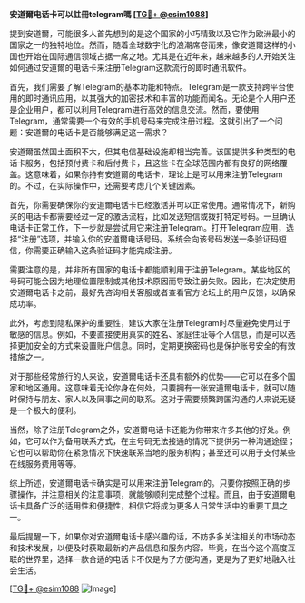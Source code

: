 **安道爾电话卡可以註冊telegram嗎 [[TG💪+ @esim1088](https://t.me/s/esim1088)]**

提到安道爾，可能很多人首先想到的是这个国家的小巧精致以及它作为欧洲最小的国家之一的独特地位。然而，随着全球数字化的浪潮席卷而来，像安道爾这样的小国也开始在国际通信领域占据一席之地。尤其是在近年来，越来越多的人开始关注如何通过安道爾的电话卡来注册Telegram这款流行的即时通讯软件。

首先，我们需要了解Telegram的基本功能和特点。Telegram是一款支持跨平台使用的即时通讯应用，以其强大的加密技术和丰富的功能而闻名。无论是个人用户还是企业用户，都可以利用Telegram进行高效的信息交流。然而，要使用Telegram，通常需要一个有效的手机号码来完成注册过程。这就引出了一个问题：安道爾的电话卡是否能够满足这一需求？

安道爾虽然国土面积不大，但其电信基础设施却相当完善。该国提供多种类型的电话卡服务，包括预付费卡和后付费卡，且这些卡在全球范围内都有良好的网络覆盖。这意味着，如果你持有安道爾的电话卡，理论上是可以用来注册Telegram的。不过，在实际操作中，还需要考虑几个关键因素。

首先，你需要确保你的安道爾电话卡已经激活并可以正常使用。通常情况下，新购买的电话卡都需要经过一定的激活流程，比如发送短信或拨打特定号码。一旦确认电话卡正常工作，下一步就是尝试用它来注册Telegram。打开Telegram应用，选择“注册”选项，并输入你的安道爾电话号码。系统会向该号码发送一条验证码短信，你需要正确输入这条验证码才能完成注册。

需要注意的是，并非所有国家的电话卡都能顺利用于注册Telegram。某些地区的号码可能会因为地理位置限制或其他技术原因而导致注册失败。因此，在决定使用安道爾电话卡之前，最好先咨询相关客服或者查看官方论坛上的用户反馈，以确保成功率。

此外，考虑到隐私保护的重要性，建议大家在注册Telegram时尽量避免使用过于敏感的信息。例如，不要直接使用真实的姓名、家庭住址等个人信息，而是可以选择更加安全的方式来设置账户信息。同时，定期更换密码也是保护账号安全的有效措施之一。

对于那些经常旅行的人来说，安道爾电话卡还具有额外的优势——它可以在多个国家和地区通用。这意味着无论你身在何处，只要拥有一张安道爾电话卡，就可以随时保持与朋友、家人以及同事之间的联系。这对于需要频繁跨国沟通的人来说无疑是一个极大的便利。

当然，除了注册Telegram之外，安道爾电话卡还能为你带来许多其他的好处。例如，它可以作为备用联系方式，在主号码无法接通的情况下提供另一种沟通途径；它也可以帮助你在紧急情况下快速联系当地的服务机构；甚至还可以用于支付某些在线服务费用等等。

综上所述，安道爾电话卡确实是可以用来注册Telegram的。只要你按照正确的步骤操作，并注意相关的注意事项，就能够顺利完成整个过程。而且，由于安道爾电话卡具备广泛的适用性和便捷性，相信它将成为更多人日常生活中的重要工具之一。

最后提醒一下，如果你对安道爾电话卡感兴趣的话，不妨多多关注相关的市场动态和技术发展，以便及时获取最新的产品信息和服务内容。毕竟，在当今这个高度互联的世界里，选择一款合适的电话卡不仅是为了方便沟通，更是为了更好地融入社会生活。

[[TG💪+ @esim1088](https://t.me/s/esim1088) ![Image](https://i.postimg.cc/4NQfJmqS/Snipaste-2025-05-13-00-14-12.png)]